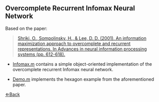## Overcomplete Recurrent Infomax Neural Network

Based on the paper: 

><a href="http://papers.nips.cc/paper/1863-an-information-maximization-approach-to-overcomplete-and-recurrent-representations" target="_blank">Shriki, O., Sompolinsky, H., & Lee, D. D. (2001). An information maximization approach to overcomplete and recurrent representations. In Advances in neural information processing systems (pp. 612-618).</a>

* [Infomax.m](https://raw.githubusercontent.com/bci4cpl/Demos/master/Overcomplete%20Recurrent%20Infomax%20Neural%20Network/Infomax.m) contains a simple object-oriented implementation of the overcomplete recurrent Infomax neural network. 

* [Demo.m](https://raw.githubusercontent.com/bci4cpl/Demos/master/Overcomplete%20Recurrent%20Infomax%20Neural%20Network/Demo.m) implements the hexagon example from the aforementioned paper. 

[⇐Back](./README.md)
